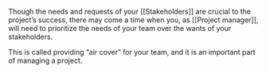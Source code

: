 Though the needs and requests of your [[Stakeholders]] are crucial to the project’s success, there may come a time when you, as [[Project manager]], will need to prioritize the needs of your team over the wants of your stakeholders. 

This is called providing “air cover” for your team, and it is an important part of managing a project. 

